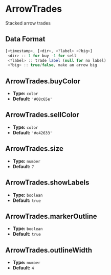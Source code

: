 # ArrowTrades

Stacked arrow trades

## Data Format

```js
[<timestamp>, [<dir>, <?label> <?big>]
 <dir> :: 1 for buy -1 for sell
 <?label> :: trade label (null for no label)
 <?big> :: true/false, make an arrow big
```

## ArrowTrades.buyColor
- **Type:** `color`
- **Default:** `'#08c65e'`

## ArrowTrades.sellColor
- **Type:** `color`
- **Default:** `'#e42633'`

## ArrowTrades.size
- **Type:** `number`
- **Default:** `7`

## ArrowTrades.showLabels
- **Type:** `boolean`
- **Default:** `true`

## ArrowTrades.markerOutline
- **Type:** `boolean`
- **Default:** `true`

## ArrowTrades.outlineWidth
- **Type:** `number`
- **Default:** `4`

